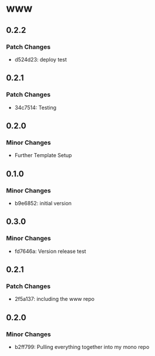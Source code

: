 # www

## 0.2.2

### Patch Changes

- d524d23: deploy test

## 0.2.1

### Patch Changes

- 34c7514: Testing

## 0.2.0

### Minor Changes

- Further Template Setup

## 0.1.0

### Minor Changes

- b9e6852: initial version

## 0.3.0

### Minor Changes

- fd7646a: Version release test

## 0.2.1

### Patch Changes

- 2f5a137: including the www repo

## 0.2.0

### Minor Changes

- b2ff799: Pulling everything together into my mono repo
